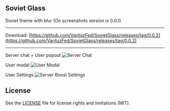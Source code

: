 ## Soviet Glass
Soviet theme with blur (On screenshots version is 0.0.1)

- - -
Download: [https://github.com/VantuzFed/SovietGlass/releases/tag/0.0.2](https://github.com/VantuzFed/SovietGlass/releases/tag/0.0.2)  
- - -

Server chat + User popout
![Server Chat](https://i.imgur.com/dR4fQZc.png)

User modal
![User Modal](https://i.imgur.com/r7RYEE0.png)

User Settings
![Server Boost Settings](https://i.imgur.com/2mT8cHK.png)

## License

See the [LICENSE](https://github.com/VantuzFed/SovietGlass/blob/master/LICENSE.md) file for license rights and limitations (MIT).
